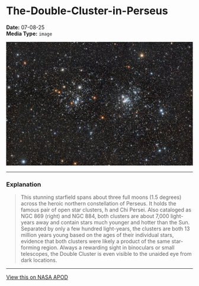 # The-Double-Cluster-in-Perseus

**Date:** 07-08-25  
**Media Type:** `image`  

![Image](image.jpg)



---

### Explanation

> This stunning starfield spans about three full moons (1.5 degrees) across the heroic northern constellation of Perseus. It holds the famous pair of open star clusters, h and Chi Persei. Also cataloged as NGC 869 (right) and NGC 884, both clusters are about 7,000 light-years away and contain stars much younger and hotter than the Sun.  Separated by only a few hundred light-years, the clusters are both 13 million years young based on the ages of their individual stars, evidence that both clusters were likely a product of the same star-forming region. Always a rewarding sight in binoculars or small telescopes, the Double Cluster is even visible to the unaided eye from dark locations.

---

[View this on NASA APOD](https://apod.nasa.gov/apod/astropix.html)
